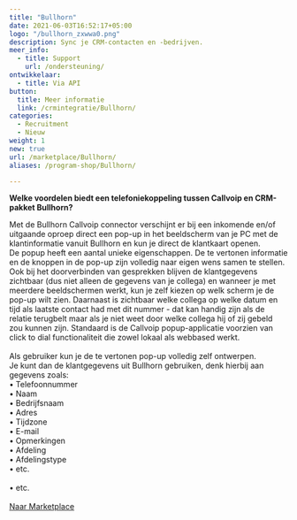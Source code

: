 ```yaml
---
title: "Bullhorn"
date: 2021-06-03T16:52:17+05:00
logo: "/bullhorn_zxwwa0.png"
description: Sync je CRM-contacten en -bedrijven.
meer_info:
  - title: Support
    url: /ondersteuning/
ontwikkelaar:
  - title: Via API
button:
  title: Meer informatie
  link: /crmintegratie/Bullhorn/
categories:
  - Recruitment
  - Nieuw
weight: 1
new: true
url: /marketplace/Bullhorn/
aliases: /program-shop/Bullhorn/

---
```


**Welke voordelen biedt een telefoniekoppeling tussen Callvoip en CRM-pakket Bullhorn?**

Met de Bullhorn Callvoip connector verschijnt er bij een inkomende en/of uitgaande oproep direct een pop-up in het beeldscherm van je PC met de klantinformatie vanuit Bullhorn en kun je direct de klantkaart openen. <br>De popup heeft een aantal unieke eigenschappen. De te vertonen informatie en de knoppen in de pop-up zijn volledig naar eigen wens samen te stellen. Ook bij het doorverbinden van gesprekken blijven de klantgegevens zichtbaar (dus niet alleen de gegevens van je collega) en wanneer je met meerdere beeldschermen werkt, kun je zelf kiezen op welk scherm je de pop-up wilt zien. Daarnaast is zichtbaar welke collega op welke datum en tijd als laatste contact had met dit nummer - dat kan handig zijn als de relatie terugbelt maar als je niet weet door welke collega hij of zij gebeld zou kunnen zijn. Standaard is de Callvoip popup-applicatie voorzien van click to dial functionaliteit die zowel lokaal als webbased werkt. <br><br>
Als gebruiker kun je de te vertonen pop-up volledig zelf ontwerpen. <br>
Je kunt dan de klantgegevens uit Bullhorn gebruiken, denk hierbij aan gegevens zoals: <br>
&bull; Telefoonnummer <br>
&bull; Naam<br>
&bull; Bedrijfsnaam<br>
&bull; Adres<br>
&bull; Tijdzone<br>
&bull; E-mail<br>
&bull; Opmerkingen<br>
&bull; Afdeling<br>
&bull; Afdelingstype<br>
&bull; etc.<br>
<br>
&bull; etc.<br><br><a href="/marketplace" class="button">Naar Marketplace</a>
